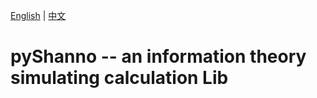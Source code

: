 [English](./docs/en/README-en.md) | [中文](./docs/zh/README-zh.md)

# pyShanno -- an information theory simulating calculation Lib